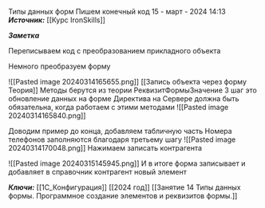 
Типы данных форм Пишем конечный код
 15 - март - 2024  14:13 
***Источник:***  [[Курс IronSkills]] 

***Заметка*** 

Переписываем код с преобразованием прикладного объекта

Немного преобразуем форму

![[Pasted image 20240314165655.png]]
[[Запись объекта через форму Теория]]
Методы берутся из теории
РеквизитФормыЗначение
3 шаг это обновление данных на форме 
Директива на Сервере должна быть обязательна, когда работаем с этими методами
![[Pasted image 20240314165840.png]]

Доводим пример до конца, добавляем табличную часть
Номера телефонов заполняются благодаря третьему шагу
![[Pasted image 20240314170048.png]]
Нажимаем записать контрагента

![[Pasted image 20240315145945.png]]
И в итоге форма записывает и добавляет в справочник контрагент новый элемент 
 


***Ключи:*** [[1С_Конфигурация]] [[2024 год]]  [[Занятие 14 Типы данных формы. Программное создание элементов и реквизитов формы.]]
